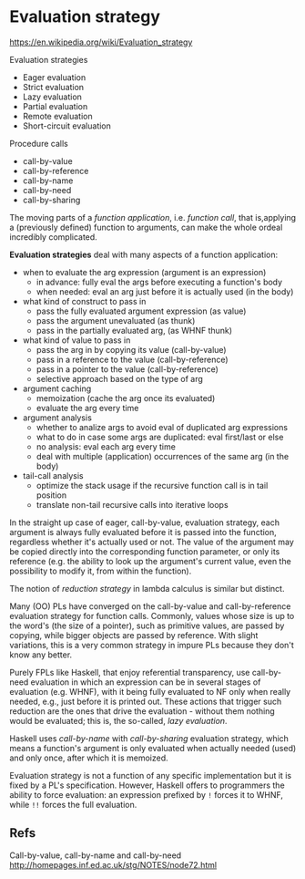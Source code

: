 # Evaluation strategy

https://en.wikipedia.org/wiki/Evaluation_strategy

Evaluation strategies
- Eager evaluation
- Strict evaluation
- Lazy evaluation
- Partial evaluation
- Remote evaluation
- Short-circuit evaluation

Procedure calls
- call-by-value
- call-by-reference
- call-by-name
- call-by-need
- call-by-sharing


The moving parts of a *function application*, i.e. *function call*, that is,applying a (previously defined) function to arguments, can make the whole ordeal incredibly complicated.

**Evaluation strategies** deal with many aspects of a function application:
- when to evaluate the arg expression (argument is an expression)
  - in advance: fully eval the args before executing a function's body
  - when needed: eval an arg just before it is actually used (in the body)
- what kind of construct to pass in
  - pass the fully evaluated argument expression (as value)
  - pass the argument unevaluated (as thunk)
  - pass in the partially evaluated arg, (as WHNF thunk)
- what kind of value to pass in
  - pass the arg in by copying its value (call-by-value)
  - pass in a reference to the value (call-by-reference)
  - pass in a pointer to the value (call-by-reference)
  - selective approach based on the type of arg
- argument caching
  - memoization (cache the arg once its evaluated)
  - evaluate the arg every time
- argument analysis
  - whether to analize args to avoid eval of duplicated arg expressions
  - what to do in case some args are duplicated: eval first/last or else
  - no analysis: eval each arg every time
  - deal with multiple (application) occurrences of the same arg (in the body)
- tail-call analysis
  - optimize the stack usage if the recursive function call is in tail position
  - translate non-tail recursive calls into iterative loops



In the straight up case of eager, call-by-value, evaluation strategy, each argument is always fully evaluated before it is passed into the function, regardless whether it's actually used or not. The value of the argument may be copied directly into the corresponding function parameter, or only its reference (e.g. the ability to look up the argument's current value, even the possibility to modify it, from within the function).

The notion of *reduction strategy* in lambda calculus is similar but distinct.

Many (OO) PLs have converged on the call-by-value and call-by-reference evaluation strategy for function calls. Commonly, values whose size is up to the word's (the size of a pointer), such as primitive values, are passed by copying, while bigger objects are passed by reference. With slight variations, this is a very common strategy in impure PLs because they don't know any better.

Purely FPLs like Haskell, that enjoy referential transparency, use call-by-need evaluation in which an expression can be in several stages of evaluation (e.g. WHNF), with it being fully evaluated to NF only when really needed, e.g., just before it is printed out. These actions that trigger such reduction are the ones that drive the evaluation - without them nothing would be evaluated; this is, the so-called, *lazy evaluation*.

Haskell uses *call-by-name* with *call-by-sharing* evaluation strategy, which means a function's argument is only evaluated when actually needed (used) and only once, after which it is memoized.

Evaluation strategy is not a function of any specific implementation but it is fixed by a PL's specification. However, Haskell offers to programmers the ability to force evaluation: an expression prefixed by `!` forces it to WHNF, while `!!` forces the full evaluation.



## Refs

Call-by-value, call-by-name and call-by-need
http://homepages.inf.ed.ac.uk/stg/NOTES/node72.html
